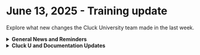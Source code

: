 # June 13, 2025 - Training update

Explore what new changes the Cluck University team made in the last week.

<details>

<summary><strong>General News and Reminders</strong></summary>

* **SHOUT OUTS** **TO:**
  * Wesley, Christian, Drew, Julien, Chris, Dave, and Haris for passing the Foundations Certification.
    * Take the [Rewst Foundations](https://learn.rewst.io/rewst-foundations-certification) Exam, and collect your prestigious **Certified Rewster** badge in Discord along with access to the super-secret Discord channel.&#x20;
  * Dominik, Christian, Julien, Harish, Jerson, David, Graham, Astor, Manav, Allie, and Timothy for passing the Clean Automation Certification.
    * Take the [Clean Automation](https://learn.rewst.io/clean-automation-certification) exam and get that fancy certificate!

- Join us in our [Cluck-U Discord channel](https://discord.com/channels/936789089703845988/1121465945295167588) if you have any questions, comments, or concerns!
- Sign up for Cluck University [Office Hours](https://learn.rewst.io/cluck-university-office-hours)  to work through any questions you have during and after training! If there is something you want us to cover, Let us know!

</details>

<details>

<summary><strong>Cluck U and Documentation Updates</strong></summary>

**What's New at Cluck University?**

* Submit a simple workflow (or more!) by June 30th for a chance to win a prize: [https://www.surveymonkey.com/r/automation101](https://www.surveymonkey.com/r/automation101). Your examples will help us build future training content!

- Sign up for [Live Trainings for the month of June](https://learn.rewst.io/page/live-training)

* Take our new [Completion handler course](https://learn.rewst.io/getting-started-with-completion-handlers)!
* The Rewst [Onboarding Overview](https://learn.rewst.io/path/onboarding-learning-path/onboarding-overview) course has a revised sequence to clarify key steps to complete during onboarding, and the [Integrate your PSA](https://learn.rewst.io/path/onboarding-learning-path/integrating-your-psa) course now features an Autotask demo video.

**New & Updated Documentation Pages:**

* [Cork Compliance Event to PSA Ticket Crate](https://docs.rewst.help/documentation/crates/existing-crate-documentation/cork-compliance-event-to-psa-ticket-crate)
* [OpenText Core Endpoint Protection: Create Ticket from File Detection Crate](https://docs.rewst.help/documentation/crates/existing-crate-documentation/opentext-core-endpoint-protection-create-ticket-from-file-detection-crate)
* [V2 of our ConnectWise PSA Technician Toolbox Crate](https://docs.rewst.help/documentation/crates/existing-crate-documentation/cwm-technician-toolbox-via-pod-1)
* [Options filter feature documentation](https://docs.rewst.help/documentation/automations/forms/options-filter-filtering-in-forms)

</details>

